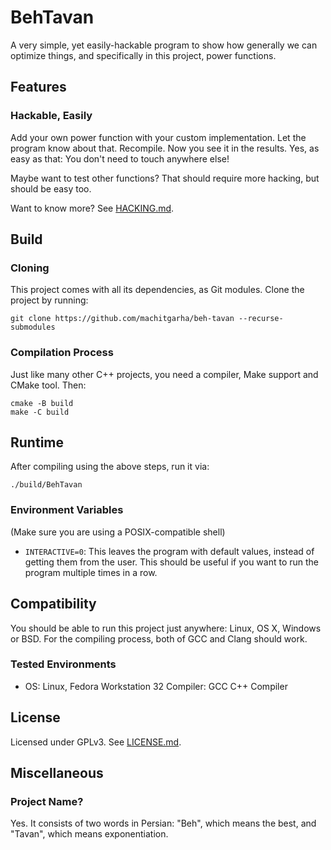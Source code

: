 # BehTavan

A very simple, yet easily-hackable program to show how generally we can optimize things, and specifically in this project, power functions.

## Features

### Hackable, Easily

Add your own power function with your custom implementation. Let the program know about that. Recompile. Now you see it in the results. Yes, as easy as that: You don't need to touch anywhere else!

Maybe want to test other functions? That should require more hacking, but should be easy too.

Want to know more? See [HACKING.md](./HACKING.md).

## Build

### Cloning

This project comes with all its dependencies, as Git modules. Clone the project by running:

```
git clone https://github.com/machitgarha/beh-tavan --recurse-submodules
```

### Compilation Process

Just like many other C++ projects, you need a compiler, Make support and CMake tool. Then:

```
cmake -B build
make -C build
```

## Runtime

After compiling using the above steps, run it via:

```
./build/BehTavan
```

### Environment Variables

(Make sure you are using a POSIX-compatible shell)

-   `INTERACTIVE=0`: This leaves the program with default values, instead of getting them from the user. This should be useful if you want to run the program multiple times in a row.

## Compatibility

You should be able to run this project just anywhere: Linux, OS X, Windows or BSD. For the compiling process, both of GCC and Clang should work.

### Tested Environments

-   OS: Linux, Fedora Workstation 32
    Compiler: GCC C++ Compiler

## License

Licensed under GPLv3. See [LICENSE.md](./LICENSE.md).

## Miscellaneous

### Project Name?

Yes. It consists of two words in Persian: "Beh", which means the best, and "Tavan", which means exponentiation.
